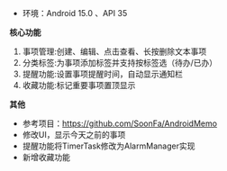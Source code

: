 - 环境：Android 15.0 、API 35

**核心功能**
1. 事项管理:创建、编辑、点击查看、长按删除文本事项
2. 分类标签:为事项添加标签并支持按标签选（待办/已办）
3. 提醒功能:设置事项提醒时间，自动显示通知栏
4. 收藏功能:标记重要事项置顶显示

**其他**
- 参考项目：https://github.com/SoonFa/AndroidMemo
- 修改UI，显示今天之前的事项
- 提醒功能将TimerTask修改为AlarmManager实现
- 新增收藏功能